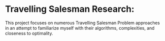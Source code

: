 # Travelling Salesman Research:

This project focuses on numerous Travelling Salesman Problem approaches in an attempt to familiarize myself with their
algorithms, complexities, and closeness to optimality.
